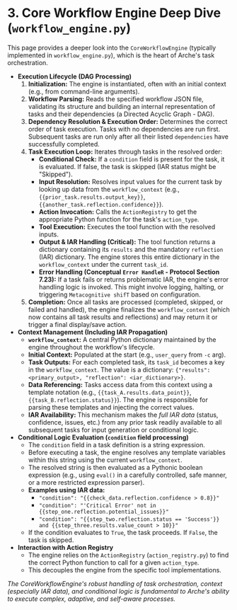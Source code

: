 # 3. Core Workflow Engine Deep Dive (`workflow_engine.py`)

<!--
Instruction for AI Assistant (e.g., Cursor) or Keyholder populating the Wiki:
Detail the execution lifecycle, context management (especially IAR), and conditional logic evaluation.
-->

This page provides a deeper look into the `CoreWorkflowEngine` (typically implemented in `workflow_engine.py`), which is the heart of Arche's task orchestration.

*   **Execution Lifecycle (DAG Processing)**
    1.  **Initialization:** The engine is instantiated, often with an initial context (e.g., from command-line arguments).
    2.  **Workflow Parsing:** Reads the specified workflow JSON file, validating its structure and building an internal representation of tasks and their dependencies (a Directed Acyclic Graph - DAG).
    3.  **Dependency Resolution & Execution Order:** Determines the correct order of task execution. Tasks with no dependencies are run first. Subsequent tasks are run only after all their listed `dependencies` have successfully completed.
    4.  **Task Execution Loop:** Iterates through tasks in the resolved order:
        *   **Conditional Check:** If a `condition` field is present for the task, it is evaluated. If false, the task is skipped (IAR status might be "Skipped").
        *   **Input Resolution:** Resolves input values for the current task by looking up data from the `workflow_context` (e.g., `{{prior_task.results.output_key}}`, `{{another_task.reflection.confidence}}`).
        *   **Action Invocation:** Calls the `ActionRegistry` to get the appropriate Python function for the task's `action_type`.
        *   **Tool Execution:** Executes the tool function with the resolved inputs.
        *   **Output & IAR Handling (Critical):** The tool function returns a dictionary containing its `results` and the mandatory `reflection` (IAR) dictionary. The engine stores this entire dictionary in the `workflow_context` under the current `task_id`.
        *   **Error Handling (Conceptual `Error HandleR` - Protocol Section 7.23):** If a task fails or returns problematic IAR, the engine's error handling logic is invoked. This might involve logging, halting, or triggering `Metacognitive shifT` based on configuration.
    5.  **Completion:** Once all tasks are processed (completed, skipped, or failed and handled), the engine finalizes the `workflow_context` (which now contains all task results and reflections) and may return it or trigger a final display/save action.
*   **Context Management (Including IAR Propagation)**
    *   **`workflow_context`:** A central Python dictionary maintained by the engine throughout the workflow's lifecycle.
    *   **Initial Context:** Populated at the start (e.g., `user_query` from `-c` arg).
    *   **Task Outputs:** For each completed task, its `task_id` becomes a key in the `workflow_context`. The value is a dictionary: `{"results": <primary_output>, "reflection": <iar_dictionary>}`.
    *   **Data Referencing:** Tasks access data from this context using a template notation (e.g., `{{task_A.results.data_point}}`, `{{task_B.reflection.status}}`). The engine is responsible for parsing these templates and injecting the correct values.
    *   **IAR Availability:** This mechanism makes the *full IAR data* (status, confidence, issues, etc.) from any prior task readily available to all subsequent tasks for input generation or conditional logic.
*   **Conditional Logic Evaluation (`condition` field processing)**
    *   The `condition` field in a task definition is a string expression.
    *   Before executing a task, the engine resolves any template variables within this string using the current `workflow_context`.
    *   The resolved string is then evaluated as a Pythonic boolean expression (e.g., using `eval()` in a carefully controlled, safe manner, or a more restricted expression parser).
    *   **Examples using IAR data:**
        *   `"condition": "{{check_data.reflection.confidence > 0.8}}"`
        *   `"condition": "'Critical Error' not in {{step_one.reflection.potential_issues}}"`
        *   `"condition": "{{step_two.reflection.status == 'Success'}} and {{step_three.results.value_count > 10}}"`
    *   If the condition evaluates to `True`, the task proceeds. If `False`, the task is skipped.
*   **Interaction with Action Registry**
    *   The engine relies on the `ActionRegistry` (`action_registry.py`) to find the correct Python function to call for a given `action_type`.
    *   This decouples the engine from the specific tool implementations.

*The CoreWorkflowEngine's robust handling of task orchestration, context (especially IAR data), and conditional logic is fundamental to Arche's ability to execute complex, adaptive, and self-aware processes.* 